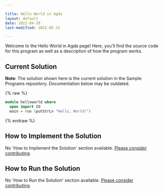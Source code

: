 ```yaml
---

title: Hello World in Agda
layout: default
date: 2022-04-28
last-modified: 2022-05-11

---
```


Welcome to the Hello World in Agda page! Here, you'll find the source code for this program as well as a description of how the program works.

## Current Solution

**Note**: The solution shown here is the current solution in the Sample Programs repository. Documentation below may be outdated.

{% raw %}

```agda
module helloworld where
  open import IO
  main = run (putStrLn "Hello, World!")
```

{% endraw %}

## How to Implement the Solution

No 'How to Implement the Solution' section available. [Please consider contributing](https://github.com/TheRenegadeCoder/sample-programs-website).

## How to Run the Solution

No 'How to Run the Solution' section available. [Please consider contributing](https://github.com/TheRenegadeCoder/sample-programs-website).